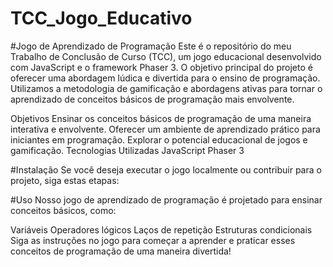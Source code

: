 # TCC_Jogo_Educativo
#Jogo de Aprendizado de Programação
Este é o repositório do meu Trabalho de Conclusão de Curso (TCC), um jogo educacional desenvolvido com JavaScript e o framework Phaser 3. O objetivo principal do projeto é oferecer uma abordagem lúdica e divertida para o ensino de programação. Utilizamos a metodologia de gamificação e abordagens ativas para tornar o aprendizado de conceitos básicos de programação mais envolvente.

Objetivos
Ensinar os conceitos básicos de programação de uma maneira interativa e envolvente.
Oferecer um ambiente de aprendizado prático para iniciantes em programação.
Explorar o potencial educacional de jogos e gamificação.
Tecnologias Utilizadas
JavaScript
Phaser 3 

#Instalação
Se você deseja executar o jogo localmente ou contribuir para o projeto, siga estas etapas:

#Uso
Nosso jogo de aprendizado de programação é projetado para ensinar conceitos básicos, como:

Variáveis
Operadores lógicos
Laços de repetição
Estruturas condicionais
Siga as instruções no jogo para começar a aprender e praticar esses conceitos de programação de uma maneira divertida!
